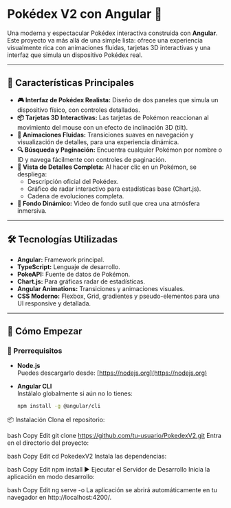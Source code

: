 # Pokédex V2 con Angular 🚀

Una moderna y espectacular Pokédex interactiva construida con **Angular**. Este proyecto va más allá de una simple lista: ofrece una experiencia visualmente rica con animaciones fluidas, tarjetas 3D interactivas y una interfaz que simula un dispositivo Pokédex real.

---

## 🌟 Características Principales

- **🎮 Interfaz de Pokédex Realista:** Diseño de dos paneles que simula un dispositivo físico, con controles detallados.
- **📦 Tarjetas 3D Interactivas:** Las tarjetas de Pokémon reaccionan al movimiento del mouse con un efecto de inclinación 3D (tilt).
- **💫 Animaciones Fluidas:** Transiciones suaves en navegación y visualización de detalles, para una experiencia dinámica.
- **🔍 Búsqueda y Paginación:** Encuentra cualquier Pokémon por nombre o ID y navega fácilmente con controles de paginación.
- **📖 Vista de Detalles Completa:** Al hacer clic en un Pokémon, se despliega:
  - Descripción oficial del Pokédex.
  - Gráfico de radar interactivo para estadísticas base (Chart.js).
  - Cadena de evoluciones completa.
- **🌌 Fondo Dinámico:** Video de fondo sutil que crea una atmósfera inmersiva.

---

## 🛠️ Tecnologías Utilizadas

- **Angular:** Framework principal.
- **TypeScript:** Lenguaje de desarrollo.
- **PokeAPI:** Fuente de datos de Pokémon.
- **Chart.js:** Para gráficas radar de estadísticas.
- **Angular Animations:** Transiciones y animaciones visuales.
- **CSS Moderno:** Flexbox, Grid, gradientes y pseudo-elementos para una UI responsive y detallada.

---

## 🚀 Cómo Empezar

### 🔧 Prerrequisitos

- **Node.js**  
  Puedes descargarlo desde: [https://nodejs.org](https://nodejs.org)

- **Angular CLI**  
  Instálalo globalmente si aún no lo tienes:
  ```bash
  npm install -g @angular/cli
📦 Instalación
Clona el repositorio:

bash
Copy
Edit
git clone https://github.com/tu-usuario/PokedexV2.git
Entra en el directorio del proyecto:

bash
Copy
Edit
cd PokedexV2
Instala las dependencias:

bash
Copy
Edit
npm install
▶️ Ejecutar el Servidor de Desarrollo
Inicia la aplicación en modo desarrollo:

bash
Copy
Edit
ng serve -o
La aplicación se abrirá automáticamente en tu navegador en http://localhost:4200/.
